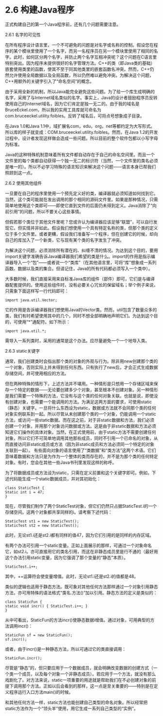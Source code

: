# 2.6 构建Java程序

正式构建自己的第一个Java程序前，还有几个问题需要注意。

2.6.1 名字的可见性

在所有程序设计语言里，一个不可避免的问题是对名字或名称的控制。假设您在程序的某个模块里使用了一个名字，而另一名程序员在另一个模块里使用了相同的名字。此时，如何区分两个名字，并防止两个名字互相冲突呢？这个问题在C语言里特别突出。因为程序未提供很好的名字管理方法。C++的类（即Java类的基础）嵌套使用类里的函数，使其不至于同其他类里的嵌套函数名冲突。然而，C++仍然允许使用全局数据以及全局函数，所以仍然难以避免冲突。为解决这个问题，C++用额外的关键字引入了“命名空间”的概念。

由于采用全新的机制，所以Java能完全避免这些问题。为了给一个库生成明确的名字，采用了与Internet域名类似的名字。事实上，Java的设计者鼓励程序员反转使用自己的Internet域名，因为它们肯定是独一无二的。由于我的域名是BruceEckel.com，所以我的实用工具库就可命名为com.bruceeckel.utility.foibles。反转了域名后，可将点号想象成子目录。

在Java 1.0和Java 1.1中，域扩展名com，edu，org，net等都约定为大写形式。所以库的样子就变成：COM.bruceeckel.utility.foibles。然而，在Java 1.2的开发过程中，设计者发现这样做会造成一些问题。所以目前的整个软件包都以小写字母为标准。

Java的这种特殊机制意味着所有文件都自动存在于自己的命名空间里。而且一个文件里的每个类都自动获得一个独一无二的标识符（当然，一个文件里的类名必须是唯一的）。所以不必学习特殊的语言知识来解决这个问题——语言本身已帮我们照顾到这一点。

2.6.2 使用其他组件

一旦要在自己的程序里使用一个预先定义好的类，编译器就必须知道如何找到它。当然，这个类可能就在发出调用的那个相同的源码文件里。如果是那种情况，只需简单地使用这个类即可——即使它直到文件的后面仍未得到定义。Java消除了“向前引用”的问题，所以不要关心这些事情。

但假若那个类位于其他文件里呢？您或许认为编译器应该足够“联盟”，可以自行发现它。但实情并非如此。假设我们想使用一个具有特定名称的类，但那个类的定义位于多个文件里。或者更糟，假设我们准备写一个程序，但在创建它的时候，却向自己的库加入了一个新类，它与现有某个类的名字发生了冲突。

为解决这个问题，必须消除所有潜在的、纠缠不清的情况。为达到这个目的，要用import关键字准确告诉Java编译器我们希望的类是什么。import的作用是指示编译器导入一个“包”——或者说一个“类库”（在其他语言里，可将“库”想象成一系列函数、数据以及类的集合。但请记住，Java的所有代码都必须写入一个类中）。

大多数时候，我们直接采用来自标准Java库的组件（部件）即可，它们是与编译器配套提供的。使用这些组件时，没有必要关心冗长的保留域名；举个例子来说，只需象下面这样写一行代码即可：

```text
import java.util.Vector;
```

它的作用是告诉编译器我们想使用Java的Vector类。然而，util包含了数量众多的类，我们有时希望使用其中的几个，同时不想全部明确地声明它们。为达到这个目的，可使用“\*”通配符。如下所示：

```text
import java.util.*;
```

需导入一系列类时，采用的通常是这个办法。应尽量避免一个一个地导入类。

2.6.3 static关键字

通常，我们创建类时会指出那个类的对象的外观与行为。除非用new创建那个类的一个对象，否则实际上并未得到任何东西。只有执行了new后，才会正式生成数据存储空间，并可使用相应的方法。

但在两种特殊的情形下，上述方法并不堪用。一种情形是只想用一个存储区域来保存一个特定的数据——无论要创建多少个对象，甚至根本不创建对象。另一种情形是我们需要一个特殊的方法，它没有与这个类的任何对象关联。也就是说，即使没有创建对象，也需要一个能调用的方法。为满足这两方面的要求，可使用static（静态）关键字。一旦将什么东西设为static，数据或方法就不会同那个类的任何对象实例联系到一起。所以尽管从未创建那个类的一个对象，仍能调用一个static方法，或访问一些static数据。而在这之前，对于非static数据和方法，我们必须创建一个对象，并用那个对象访问数据或方法。这是由于非static数据和方法必须知道它们操作的具体对象。当然，在正式使用前，由于static方法不需要创建任何对象，所以它们不可简单地调用其他那些成员，同时不引用一个已命名的对象，从而直接访问非static成员或方法（因为非static成员和方法必须同一个特定的对象关联到一起）。 有些面向对象的语言使用了“类数据”和“类方法”这两个术语。它们意味着数据和方法只是为作为一个整体的类而存在的，并不是为那个类的任何特定对象。有时，您会在其他一些Java书刊里发现这样的称呼。

为了将数据成员或方法设为static，只需在定义前置和这个关键字即可。例如，下述代码能生成一个static数据成员，并对其初始化：

```text
class StaticTest {
Static int i = 47;
}
```

现在，尽管我们制作了两个StaticTest对象，但它们仍然只占据StaticTest.i的一个存储空间。这两个对象都共享同样的i。请考察下述代码：

```text
StaticTest st1 = new StaticTest();
StaticTest st2 = new StaticTest();
```

此时，无论st1.i还是st2.i都有同样的值47，因为它们引用的是同样的内存区域。

有两个办法可引用一个static变量。正如上面展示的那样，可通过一个对象命名它，如st2.i。亦可直接用它的类名引用，而这在非静态成员里是行不通的（最好用这个办法引用static变量，因为它强调了那个变量的“静态”本质）。

```text
StaticTest.i++;
```

其中，++运算符会使变量增值。此时，无论st1.i还是st2.i的值都是48。

类似的逻辑也适用于静态方法。既可象对其他任何方法那样通过一个对象引用静态方法，亦可用特殊的语法格式“类名.方法\(\)”加以引用。静态方法的定义是类似的：

```text
class StaticFun {
static void incr() { StaticTest.i++; }
}
```

从中可看出，StaticFun的方法incr\(\)使静态数据i增值。通过对象，可用典型的方法调用incr\(\)：

```text
StaticFun sf = new StaticFun();
sf.incr();
```

或者，由于incr\(\)是一种静态方法，所以可通过它的类直接调用：

```text
StaticFun.incr();
```

尽管是“静态”的，但只要应用于一个数据成员，就会明确改变数据的创建方式（一个类一个成员，以及每个对象一个非静态成员）。若应用于一个方法，就没有那么戏剧化了。对方法来说，static一项重要的用途就是帮助我们在不必创建对象的前提下调用那个方法。正如以后会看到的那样，这一点是至关重要的——特别是在定义程序运行入口方法main\(\)的时候。

和其他任何方法一样，static方法也能创建自己类型的命名对象。所以经常把static方法作为一个“领头羊”使用，用它生成一系列自己类型的“实例”。


